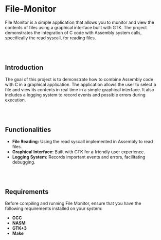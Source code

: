 # File-Monitor
File Monitor is a simple application that allows you to monitor and view the contents of files using a graphical interface built with GTK. The project demonstrates the integration of C code with Assembly system calls, specifically the read syscall, for reading files.

<br><br>

## Introduction
The goal of this project is to demonstrate how to combine Assembly code with C in a graphical application. The application allows the user to select a file and view its contents in real time in a simple graphical interface. It also includes a logging system to record events and possible errors during execution.

<br><br>

## Functionalities
- **File Reading:** Using the read syscall implemented in Assembly to read files.
- **Graphical Interface:** Built with GTK for a friendly user experience.
- **Logging System:** Records important events and errors, facilitating debugging.

<br><br>

## Requirements
Before compiling and running File Monitor, ensure that you have the following requirements installed on your system:

- **GCC**
- **NASM**
- **GTK+3**
- **Make**